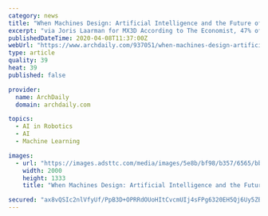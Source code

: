 ```yaml
---
category: news
title: "When Machines Design: Artificial Intelligence and the Future of Aesthetics"
excerpt: "via Joris Laarman for MX3D According to The Economist, 47% of the work done by humans will have been replaced by robots by 2037, even those traditionally associated with university education. The World Economic Forum estimated that between 2015 and 2020, 7.1 million jobs will be lost around the world, as \"artificial intelligence, robotics ..."
publishedDateTime: 2020-04-08T11:37:00Z
webUrl: "https://www.archdaily.com/937051/when-machines-design-artificial-intelligence-and-the-future-of-aesthetics"
type: article
quality: 39
heat: 39
published: false

provider:
  name: ArchDaily
  domain: archdaily.com

topics:
  - AI in Robotics
  - AI
  - Machine Learning

images:
  - url: "https://images.adsttc.com/media/images/5e8b/bf98/b357/6565/bb00/027c/large_jpg/Es_Devlin.jpg?1586216846"
    width: 2000
    height: 1333
    title: "When Machines Design: Artificial Intelligence and the Future of Aesthetics"

secured: "ax8vQSIc2nlVfyUf/PpB3D+OPRRdOUoHItCvcmUIj4sFPg6320EH5Qj6Uy5ZBKehPn9RJEenOMqc6mZCKY4wjh11KGV2fIqQ51tuoVJznkUiysUSS9QExci/9irC+CQai0OzNl2SmU1WfYgdNMQVqdZDQXMG9qgKFMXZE4KjXy95doNWp1yi3b1MDZ+TQNnVVUa4lRZF3R9VMciBjoNZ4S7Ptg5M76u4c2mYIcALAswTsBTFmNpkFT13DEVnS9heD7ZiSPt0zQqQBPntNGhG4i29x3xS9ut9RNuqk2ReJaj3rLjoVjS34D9j2te75hZ0ASXDFgg72k6pw+UzzJWSelgkL59k0vYDB2nP932KED7YJnVRqgeXGSGQR6ksEzg+TJI8hQubfo3teiKRkNF/FPfhg46o/ChWUXKsU1p2Wd6sR7WhMu+riTChRtpJr+XtxQvQKVbshNLndhPL6LmOn+V5kwuflDndX2jw6K/4DLs=;hE1SeRFufumzl6EgNqvKbQ=="
---
```


